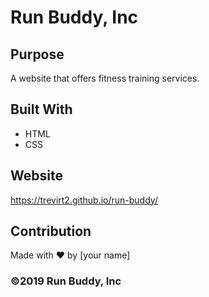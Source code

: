 # Run Buddy, Inc

## Purpose
A website that offers fitness training services. 

## Built With
* HTML
* CSS

## Website
https://trevirt2.github.io/run-buddy/

## Contribution
Made with ❤️ by [your name]

### ©️2019 Run Buddy, Inc 
